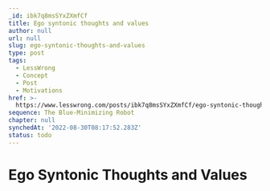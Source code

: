 ```yaml
---
_id: ibk7q8msSYxZXmfCf
title: Ego syntonic thoughts and values
author: null
url: null
slug: ego-syntonic-thoughts-and-values
type: post
tags:
  - LessWrong
  - Concept
  - Post
  - Motivations
href: >-
  https://www.lesswrong.com/posts/ibk7q8msSYxZXmfCf/ego-syntonic-thoughts-and-values
sequence: The Blue-Minimizing Robot
chapter: null
synchedAt: '2022-08-30T08:17:52.283Z'
status: todo
---
```


# Ego Syntonic Thoughts and Values
